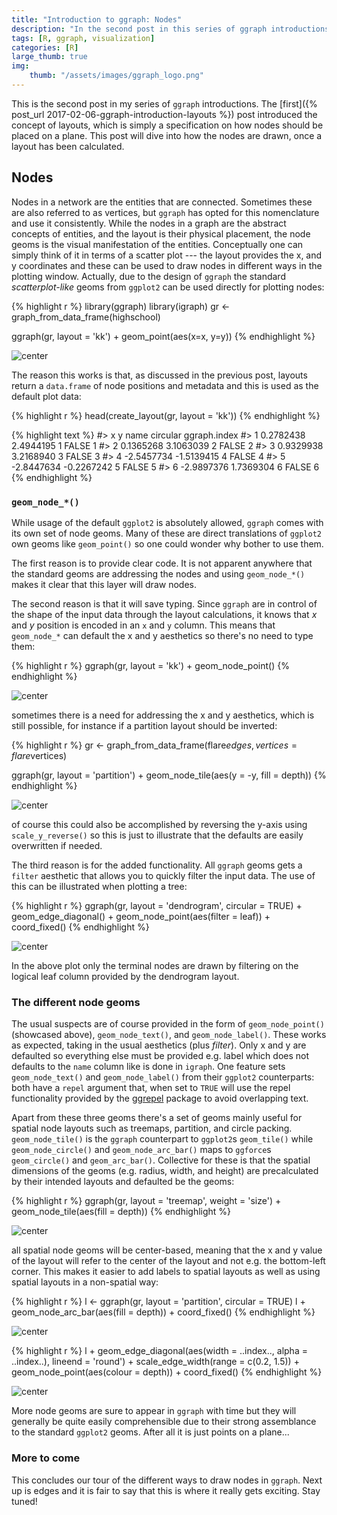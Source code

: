 ```yaml
---
title: "Introduction to ggraph: Nodes"
description: "In the second post in this series of ggraph introductions I will dive into how nodes are drawn"
tags: [R, ggraph, visualization]
categories: [R]
large_thumb: true
img:
    thumb: "/assets/images/ggraph_logo.png"
---
```




This is the second post in my series of `ggraph` introductions. The 
[first]({% post_url 2017-02-06-ggraph-introduction-layouts %}) post introduced
the concept of layouts, which is simply a specification on how nodes should be
placed on a plane. This post will dive into how the nodes are drawn, once a 
layout has been calculated.

## Nodes
Nodes in a network are the entities that are connected. Sometimes these are also
referred to as vertices, but `ggraph` has opted for this nomenclature and use it
consistently. While the nodes in a graph are the abstract concepts of entities, 
and the layout is their physical placement, the node geoms is the visual 
manifestation of the entities. Conceptually one can simply think of it in terms
of a scatter plot --- the layout provides the x, and y coordinates and these can
be used to draw nodes in different ways in the plotting window. Actually, due
to the design of `ggraph` the standard *scatterplot-like* geoms from `ggplot2`
can be used directly for plotting nodes:


{% highlight r %}
library(ggraph)
library(igraph)
gr <- graph_from_data_frame(highschool)

ggraph(gr, layout = 'kk') + 
    geom_point(aes(x=x, y=y))
{% endhighlight %}

![center](/assets/images/2017-02-10-ggraph-introduction-nodes/unnamed-chunk-2-1.png)

The reason this works is that, as discussed in the previous post, layouts return
a `data.frame` of node positions and metadata and this is used as the default
plot data:


{% highlight r %}
head(create_layout(gr, layout = 'kk'))
{% endhighlight %}



{% highlight text %}
#>            x          y name circular ggraph.index
#> 1  0.2782438  2.4944195    1    FALSE            1
#> 2  0.1365268  3.1063039    2    FALSE            2
#> 3  0.9329938  3.2168940    3    FALSE            3
#> 4 -2.5457734 -1.5139415    4    FALSE            4
#> 5 -2.8447634 -0.2267242    5    FALSE            5
#> 6 -2.9897376  1.7369304    6    FALSE            6
{% endhighlight %}

### `geom_node_*()`
While usage of the default `ggplot2` is absolutely allowed, `ggraph` comes with
its own set of node geoms. Many of these are direct translations of `ggplot2`
own geoms like `geom_point()` so one could wonder why bother to use them. 

The first reason is to provide clear code. It is not apparent anywhere that the
standard geoms are addressing the nodes and using `geom_node_*()` makes it clear
that this layer will draw nodes. 

The second reason is that it will save typing.
Since `ggraph` are in control of the shape of the input data through the layout
calculations, it knows that *x* and *y* position is encoded in an `x` and `y` 
column. This means that `geom_node_*` can default the x and y aesthetics so 
there's no need to type them:


{% highlight r %}
ggraph(gr, layout = 'kk') + 
    geom_node_point()
{% endhighlight %}

![center](/assets/images/2017-02-10-ggraph-introduction-nodes/unnamed-chunk-4-1.png)

sometimes there is a need for addressing the x and y aesthetics, which is still
possible, for instance if a partition layout should be inverted:


{% highlight r %}
gr <- graph_from_data_frame(flare$edges, vertices = flare$vertices)

ggraph(gr, layout = 'partition') + 
    geom_node_tile(aes(y = -y, fill = depth))
{% endhighlight %}

![center](/assets/images/2017-02-10-ggraph-introduction-nodes/unnamed-chunk-5-1.png)

of course this could also be accomplished by reversing the y-axis using 
`scale_y_reverse()` so this is just to illustrate that the defaults are easily
overwritten if needed.

The third reason is for the added functionality. All `ggraph` geoms gets a 
`filter` aesthetic that allows you to quickly filter the input data. The use of
this can be illustrated when plotting a tree:


{% highlight r %}
ggraph(gr, layout = 'dendrogram', circular = TRUE) + 
    geom_edge_diagonal() + 
    geom_node_point(aes(filter = leaf)) + 
    coord_fixed()
{% endhighlight %}

![center](/assets/images/2017-02-10-ggraph-introduction-nodes/unnamed-chunk-6-1.png)

In the above plot only the terminal nodes are drawn by filtering on the logical
leaf column provided by the dendrogram layout.

### The different node geoms
The usual suspects are of course provided in the form of `geom_node_point()` 
(showcased above), `geom_node_text()`, and `geom_node_label()`. These works as
expected, taking in the usual aesthetics (plus *filter*). Only x and y are
defaulted so everything else must be provided e.g. label which does not defaults
to the `name` column like is done in `igraph`. One feature sets 
`geom_node_text()` and `geom_node_label()` from their `ggplot2` counterparts:
both have a `repel` argument that, when set to `TRUE` will use the repel 
functionality provided by the 
[ggrepel](https://CRAN.R-project.org/package=ggrepel) package to avoid 
overlapping text.

Apart from these three geoms there's a set of geoms mainly useful for spatial
node layouts such as treemaps, partition, and circle packing. `geom_node_tile()`
is the `ggraph` counterpart to `ggplot2`s `geom_tile()` while 
`geom_node_circle()` and `geom_node_arc_bar()` maps to `ggforce`s 
`geom_circle()` and `geom_arc_bar()`. Collective for these is that the spatial
dimensions of the geoms (e.g. radius, width, and height) are precalculated by
their intended layouts and defaulted be the geoms:


{% highlight r %}
ggraph(gr, layout = 'treemap', weight = 'size') + 
    geom_node_tile(aes(fill = depth))
{% endhighlight %}

![center](/assets/images/2017-02-10-ggraph-introduction-nodes/unnamed-chunk-7-1.png)

all spatial node geoms will be center-based, meaning that the x and y value of
the layout will refer to the center of the layout and not e.g. the bottom-left
corner. This makes it easier to add labels to spatial layouts as well as using
spatial layouts in a non-spatial way:


{% highlight r %}
l <- ggraph(gr, layout = 'partition', circular = TRUE)
l + geom_node_arc_bar(aes(fill = depth)) + 
    coord_fixed()
{% endhighlight %}

![center](/assets/images/2017-02-10-ggraph-introduction-nodes/unnamed-chunk-8-1.png)


{% highlight r %}
l + geom_edge_diagonal(aes(width = ..index.., alpha = ..index..), lineend = 'round') + 
    scale_edge_width(range = c(0.2, 1.5)) + 
    geom_node_point(aes(colour = depth)) + 
    coord_fixed()
{% endhighlight %}

![center](/assets/images/2017-02-10-ggraph-introduction-nodes/unnamed-chunk-9-1.png)

More node geoms are sure to appear in `ggraph` with time but they will generally
be quite easily comprehensible due to their strong assemblance to the standard
`ggplot2` geoms. After all it is just points on a plane...

### More to come
This concludes our tour of the different ways to draw nodes in `ggraph`. Next up
is edges and it is fair to say that this is where it really gets exciting. Stay 
tuned!
